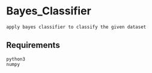 # Bayes_Classifier

    apply bayes classifier to classify the given dataset

## Requirements

    python3
    numpy
